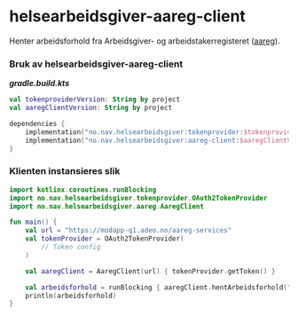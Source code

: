 # helsearbeidsgiver-aareg-client

Henter arbeidsforhold fra Arbeidsgiver- og arbeidstakerregisteret ([aareg](https://navikt.github.io/aareg/)).

### Bruk av helsearbeidsgiver-aareg-client

***gradle.build.kts***
```kts
val tokenproviderVersion: String by project
val aaregClientVersion: String by project

dependencies {
    implementation("no.nav.helsearbeidsgiver:tokenprovider:$tokenproviderVersion")
    implementation("no.nav.helsearbeidsgiver:aareg-client:$aaregClientVersion")
}
```
 
### Klienten instansieres slik

```kt
import kotlinx.coroutines.runBlocking
import no.nav.helsearbeidsgiver.tokenprovider.OAuth2TokenProvider
import no.nav.helsearbeidsgiver.aareg.AaregClient

fun main() {
    val url = "https://modapp-q1.adeo.no/aareg-services"
    val tokenProvider = OAuth2TokenProvider(
        // Token config
    )

    val aaregClient = AaregClient(url) { tokenProvider.getToken() }

    val arbeidsforhold = runBlocking { aaregClient.hentArbeidsforhold("fnr", "callId") }
    println(arbeidsforhold)
}
```
